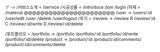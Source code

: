 '/' -> 
/서비스소개 = /service
/시공상품 = /introduce
/join
/login
/자재 = /material
@@@@@@@@@@@@@@@@@@@@@@
/user ->
        /users/:id
        /user/edit
        /user   /delete
        /user/logout
/후기 = /review -> 
            /review
        R    /review/:id
        C    /review/:id/write
        D    /review/:id/delete

/포트폴리오 = /portfolio ->
            /portfolio
            /portfolio/:id
            /portfolio/:id/write
            /portfolio/:id/delete
/product ->
        /product/:id
        /product/:id/comments/
        /product/:id/comments/delete

            
            

